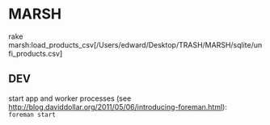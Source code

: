 # MARSH

rake marsh:load_products_csv[/Users/edward/Desktop/TRASH/MARSH/sqlite/unfi_products.csv]

## DEV

start app and worker processes (see http://blog.daviddollar.org/2011/05/06/introducing-foreman.html):  
`foreman start`
